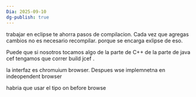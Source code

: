 ```yaml
---
Dia: 2025-09-10
dg-publish: true
---
```

trabajar en eclipse te ahorra pasos de compilacion. Cada vez que agregas cambios no es necesario recompilar. porque se encarga exlipse de eso. 

Puede que si nosotros tocamos algo de la parte de C++ de la parte de java cef tengamos que correr build jcef .

la interfaz es chromuium browser. Despues wse implemnetna en indeopendent browser

habria que usar el tipo on before browse